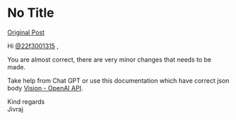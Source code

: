 # No Title

[Original Post](https://discourse.onlinedegree.iitm.ac.in/t/163247/9)

<p>Hi <a class="mention" href="/u/22f3001315">@22f3001315</a> ,</p>
<p>You are almost correct, there are very minor changes that needs to be made.</p>
<p>Take help from Chat GPT or use this documentation which have correct json body <a href="https://platform.openai.com/docs/guides/vision" rel="noopener nofollow ugc">Vision - OpenAI API</a>.</p>
<p>Kind regards<br>
Jivraj</p>